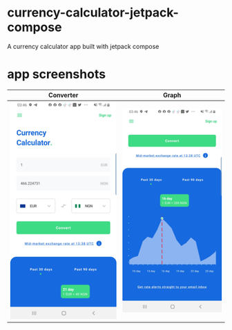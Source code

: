 # currency-calculator-jetpack-compose
A currency calculator app built with jetpack compose

# app screenshots
| Converter  | Graph      |
|------------|------------|
| ![Screenshot one](Screenshot_20211119-034603_CurrencyCalc.jpg)    | ![Screenshot two](Screenshot_20211119-034632_CurrencyCalc.jpg)     |


